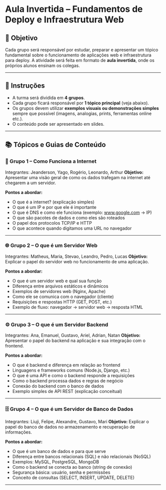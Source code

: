 # Aula Invertida – Fundamentos de Deploy e Infraestrutura Web

## 🎯 Objetivo

Cada grupo será responsável por estudar, preparar e apresentar um tópico fundamental sobre o funcionamento de aplicações web e infraestrutura para deploy. A atividade será feita em formato de **aula invertida**, onde os próprios alunos ensinam os colegas.

---

## 📝 Instruções

- A turma será dividida em **4 grupos**.
- Cada grupo ficará responsável por **1 tópico principal** (veja abaixo).
- Os grupos devem utilizar **exemplos visuais ou demonstrações simples** sempre que possível (imagens, analogias, prints, ferramentas online etc.).
- O conteúdo pode ser apresentado em slides.

---

## 📚 Tópicos e Guias de Conteúdo

### 🧩 Grupo 1 – Como Funciona a Internet
Integrantes: Jeanderson, Yago, Rogério, Leonardo, Arthur
**Objetivo:** Apresentar uma visão geral de como os dados trafegam na internet até chegarem a um servidor.

**Pontos a abordar:**
- O que é a internet? (explicação simples)
- O que é um IP e por que ele é importante
- O que é DNS e como ele funciona (exemplo: www.google.com → IP)
- O que são pacotes de dados e como eles são roteados
- O papel dos protocolos TCP/IP e HTTP
- O que acontece quando digitamos uma URL no navegador

---

### 🌐 Grupo 2 – O que é um Servidor Web
Integrantes: Matheus, Maria, Stevao, Leandro, Pedro, Lucas
**Objetivo:** Explicar o papel do servidor web no funcionamento de uma aplicação.

**Pontos a abordar:**
- O que é um servidor web e qual sua função
- Diferença entre arquivos estáticos e dinâmicos
- Exemplos de servidores web (Nginx, Apache)
- Como ele se comunica com o navegador (cliente)
- Requisições e respostas HTTP (GET, POST, etc.)
- Exemplo de fluxo: navegador → servidor web → resposta HTML

---

### ⚙️ Grupo 3 – O que é um Servidor Backend
Integrantes: Ana, Emanuel, Gustavo, Ariel, Adrian, Natan
**Objetivo:** Apresentar o papel do backend na aplicação e sua integração com o frontend.

**Pontos a abordar:**
- O que é backend e diferença em relação ao frontend
- Linguagens e frameworks comuns (Node.js, Django, etc.)
- O que é uma API e como o backend responde a requisições
- Como o backend processa dados e regras de negócio
- Conexão do backend com o banco de dados
- Exemplo simples de API REST (explicação conceitual)

---

### 🗄️ Grupo 4 – O que é um Servidor de Banco de Dados
Integrantes: Liuji, Felipe, Alexandre, Gustavo, Mari
**Objetivo:** Explicar o papel do banco de dados no armazenamento e recuperação de informações.

**Pontos a abordar:**
- O que é um banco de dados e para que serve
- Diferença entre bancos relacionais (SQL) e não relacionais (NoSQL)
- Exemplos: MySQL, PostgreSQL, MongoDB
- Como o backend se conecta ao banco (string de conexão)
- Segurança básica: usuário, senha e permissões
- Conceito de consultas (SELECT, INSERT, UPDATE, DELETE)

---

